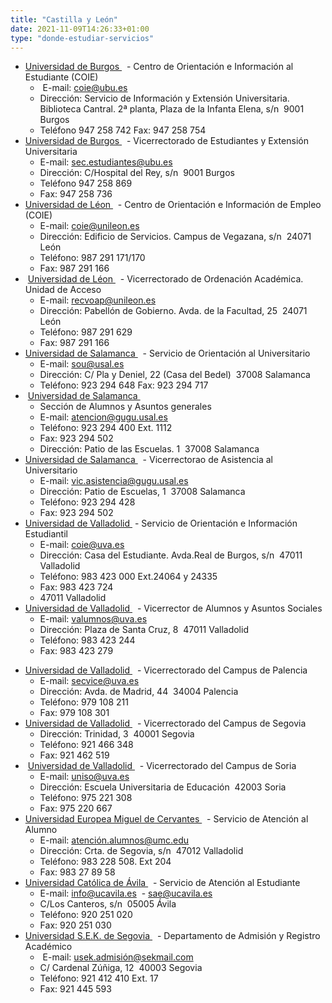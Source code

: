 ```yaml
---
title: "Castilla y León"
date: 2021-11-09T14:26:33+01:00
type: "donde-estudiar-servicios"
---
```

<ul>
<li><a title="Enlace externo, se abre en ventana nueva" href="http://www.ubu.es/" rel="external" target="_blank">Universidad de Burgos <i class="icon fas fa-external-link-alt"></i></a>&nbsp;<img alt="" src="http://www.mecd.gob.es/docroot/fckeditor/images/smiley/mepsyd-ico/ico-internet.gif" /><span>&nbsp;</span>- Centro de Orientaci&oacute;n e Informaci&oacute;n al Estudiante (COIE)
<ul>
<li>&nbsp;E-mail:<span>&nbsp;</span><a href="mailto:coie@ubu.es">coie@ubu.es</a><span>&nbsp;</span><img alt="" src="http://www.mecd.gob.es/docroot/fckeditor/images/smiley/mepsyd-ico/ico-mail.gif" /></li>
<li>Direcci&oacute;n: Servicio de Informaci&oacute;n y Extensi&oacute;n Universitaria.&nbsp; Biblioteca Cantral. 2&ordf; planta, Plaza de la Infanta Elena, s/n&nbsp; 9001 Burgos</li>
<li>Tel&eacute;fono 947 258 742 Fax: 947 258 754</li>
</ul>
</li>
<li><a title="Enlace externo, se abre en ventana nueva" href="http://www.ubu.es/" rel="external" target="_blank">Universidad de Burgos <i class="icon fas fa-external-link-alt"></i></a>&nbsp;<img alt="" src="http://www.mecd.gob.es/docroot/fckeditor/images/smiley/mepsyd-ico/ico-internet.gif" /><span>&nbsp;</span>- Vicerrectorado de Estudiantes y Extensi&oacute;n Universitaria
<ul>
<li>E-mail:<span>&nbsp;</span><a href="mailto:sec.estudiantes@ubu.es">sec.estudiantes@ubu.es</a><span>&nbsp;</span><img alt="" src="http://www.mecd.gob.es/docroot/fckeditor/images/smiley/mepsyd-ico/ico-mail.gif" /></li>
<li>Direcci&oacute;n: C/Hospital del Rey, s/n&nbsp; 9001 Burgos</li>
<li>Tel&eacute;fono 947 258 869</li>
<li>Fax: 947 258 736</li>
</ul>
</li>
<li><a title="Enlace externo, se abre en ventana nueva" href="http://www.unileon.es/" rel="external" target="_blank">Universidad de L&eacute;on <i class="icon fas fa-external-link-alt"></i></a>&nbsp;<img alt="" src="http://www.mecd.gob.es/docroot/fckeditor/images/smiley/mepsyd-ico/ico-internet.gif" /><span>&nbsp;</span>- Centro de Orientaci&oacute;n e Informaci&oacute;n de Empleo (COIE)
<ul>
<li>E-mail:<span>&nbsp;</span><a href="mailto:coie@unileon.es">coie@unileon.es</a>&nbsp;<img alt="" src="http://www.mecd.gob.es/docroot/fckeditor/images/smiley/mepsyd-ico/ico-mail.gif" />&nbsp;</li>
<li>Direcci&oacute;n: Edificio de Servicios. Campus de Vegazana, s/n&nbsp; 24071 Le&oacute;n</li>
<li>Tel&eacute;fono: 987 291 171/170</li>
<li>Fax: 987 291 166</li>
</ul>
</li>
<li>&nbsp;<a title="Enlace externo, se abre en ventana nueva" href="http://www.unileon.es/" rel="external" target="_blank">Universidad de L&eacute;on <i class="icon fas fa-external-link-alt"></i></a>&nbsp;<img alt="" src="http://www.mecd.gob.es/docroot/fckeditor/images/smiley/mepsyd-ico/ico-internet.gif" />&nbsp;- Vicerrectorado de Ordenaci&oacute;n Acad&eacute;mica. Unidad de Acceso
<ul>
<li>E-mail:<span>&nbsp;</span><a href="mailto:recvoap@unileon.es">recvoap@unileon.es</a><span>&nbsp;</span><img alt="" src="http://www.mecd.gob.es/docroot/fckeditor/images/smiley/mepsyd-ico/ico-mail.gif" /></li>
<li>Direcci&oacute;n: Pabell&oacute;n de Gobierno. Avda. de la Facultad, 25&nbsp; 24071 Le&oacute;n</li>
<li>Tel&eacute;fono: 987 291 629</li>
<li>Fax: 987 291 166</li>
</ul>
</li>
<li><a title="Enlace externo, se abre en ventana nueva" href="http://websou.usal.es/" rel="external" target="_blank">Universidad de Salamanca <i class="icon fas fa-external-link-alt"></i></a>&nbsp;<img alt="" src="http://www.mecd.gob.es/docroot/fckeditor/images/smiley/mepsyd-ico/ico-internet.gif" /><span>&nbsp;</span>- Servicio de Orientaci&oacute;n al Universitario
<ul>
<li>E-mail:<span>&nbsp;</span><a href="mailto:sou@usal.es">sou@usal.es</a>&nbsp;<img alt="" src="http://www.mecd.gob.es/docroot/fckeditor/images/smiley/mepsyd-ico/ico-mail.gif" />&nbsp;</li>
<li>Direcci&oacute;n: C/ Pla y Deniel, 22 (Casa del Bedel)&nbsp; 37008 Salamanca</li>
<li>Tel&eacute;fono: 923 294 648 Fax: 923 294 717</li>
</ul>
</li>
<li>&nbsp;<a title="Enlace externo, se abre en ventana nueva" href="http://websou.usal.es/" rel="external" target="_blank">Universidad de Salamanca <i class="icon fas fa-external-link-alt"></i></a><span>&nbsp;</span><img alt="" src="http://www.mecd.gob.es/docroot/fckeditor/images/smiley/mepsyd-ico/ico-internet.gif" />
<ul>
<li>Secci&oacute;n de Alumnos y Asuntos generales</li>
<li>E-mail:<span>&nbsp;</span><a href="mailto:atencion@gugu.usal.es">atencion@gugu.usal.es</a>&nbsp;<img alt="" src="http://www.mecd.gob.es/docroot/fckeditor/images/smiley/mepsyd-ico/ico-mail.gif" />&nbsp;</li>
<li>Tel&eacute;fono: 923 294 400 Ext. 1112</li>
<li>Fax: 923 294 502</li>
<li>Direcci&oacute;n: Patio de las Escuelas. 1&nbsp; 37008 Salamanca</li>
</ul>
</li>
<li><a title="Enlace externo, se abre en ventana nueva" href="http://www.usal.es/" rel="external" target="_blank">Universidad de Salamanca <i class="icon fas fa-external-link-alt"></i></a><span>&nbsp;</span><img alt="" src="http://www.mecd.gob.es/docroot/fckeditor/images/smiley/mepsyd-ico/ico-internet.gif" />&nbsp;- Vicerrectorao de Asistencia al Universitario
<ul>
<li>E-mail:<span>&nbsp;</span><a href="mailto:vic.asistencia@gugu.usal.es">vic.asistencia@gugu.usal.es</a>&nbsp;<img alt="" src="http://www.mecd.gob.es/docroot/fckeditor/images/smiley/mepsyd-ico/ico-mail.gif" />&nbsp;</li>
<li>Direcci&oacute;n:&nbsp;Patio de Escuelas, 1&nbsp; 37008 Salamanca</li>
<li>Tel&eacute;fono: 923 294 428</li>
<li>Fax: 923 294 502</li>
</ul>
</li>
<li><a title="Enlace externo, se abre en ventana nueva" href="http://www.uva.es/" rel="external" target="_blank">Universidad de Valladolid <i class="icon fas fa-external-link-alt"></i></a><span>&nbsp;</span>- Servicio de Orientaci&oacute;n e Informaci&oacute;n Estudiantil
<ul>
<li>E-mail:<span>&nbsp;</span><a href="mailto:coie@uva.es">coie@uva.es</a>&nbsp;<img alt="" src="http://www.mecd.gob.es/docroot/fckeditor/images/smiley/mepsyd-ico/ico-mail.gif" />&nbsp;</li>
<li>Direcci&oacute;n: Casa del Estudiante. Avda.Real de Burgos, s/n&nbsp; 47011 Valladolid</li>
<li>Tel&eacute;fono: 983 423 000 Ext.24064 y 24335</li>
<li>Fax: 983 423 724</li>
<li>47011 Valladolid</li>
</ul>
</li>
<li><a title="Enlace externo, se abre en ventana nueva" href="http://www.uva.es/" rel="external" target="_blank">Universidad de Valladolid <i class="icon fas fa-external-link-alt"></i></a><span>&nbsp;</span><img alt="" src="http://www.mecd.gob.es/docroot/fckeditor/images/smiley/mepsyd-ico/ico-internet.gif" />&nbsp;- Vicerrector de Alumnos y Asuntos Sociales
<ul>
<li>E-mail:<span>&nbsp;</span><a href="mailto:valumnos@uva.es">valumnos@uva.es</a>&nbsp;<img alt="" src="http://www.mecd.gob.es/docroot/fckeditor/images/smiley/mepsyd-ico/ico-mail.gif" />&nbsp;</li>
<li>Direcci&oacute;n: Plaza de Santa Cruz, 8&nbsp; 47011 Valladolid</li>
<li>Tel&eacute;fono: 983 423 244</li>
<li>Fax: 983 423 279</li>
</ul>
</li>
</ul>
<ul>
<li><a title="Enlace externo, se abre en ventana nueva" href="http://www.uva.es/" rel="external" target="_blank">Universidad de Valladolid <i class="icon fas fa-external-link-alt"></i></a><span>&nbsp;</span><img alt="" src="http://www.mecd.gob.es/docroot/fckeditor/images/smiley/mepsyd-ico/ico-internet.gif" />&nbsp;- Vicerrectorado del Campus de Palencia
<ul>
<li>E-mail:<span>&nbsp;</span><a href="mailto:secvice@uva.es">secvice@uva.es</a>&nbsp;<img alt="" src="http://www.mecd.gob.es/docroot/fckeditor/images/smiley/mepsyd-ico/ico-mail.gif" />&nbsp;</li>
<li>Direcci&oacute;n: Avda. de Madrid, 44&nbsp; 34004 Palencia</li>
<li>Tel&eacute;fono: 979 108 211</li>
<li>Fax: 979 108 301</li>
</ul>
</li>
<li><a title="Enlace externo, se abre en ventana nueva" href="http://www.uva.es/" rel="external" target="_blank">Universidad de Valladolid <i class="icon fas fa-external-link-alt"></i></a><span>&nbsp;</span><img alt="" src="http://www.mecd.gob.es/docroot/fckeditor/images/smiley/mepsyd-ico/ico-internet.gif" />&nbsp;- Vicerrectorado del Campus de Segovia
<ul>
<li>Direcci&oacute;n: Trinidad, 3&nbsp; 40001 Segovia</li>
<li>Tel&eacute;fono: 921 466 348</li>
<li>Fax: 921 462 519</li>
</ul>
</li>
<li>&nbsp;<a title="Enlace externo, se abre en ventana nueva" href="http://www.uva.es/" rel="external" target="_blank">Universidad de Valladolid <i class="icon fas fa-external-link-alt"></i></a><span>&nbsp;</span><img alt="" src="http://www.mecd.gob.es/docroot/fckeditor/images/smiley/mepsyd-ico/ico-internet.gif" />&nbsp;- Vicerrectorado del Campus de Soria
<ul>
<li>E-mail:<span>&nbsp;</span><a href="mailto:uniso@uva.es">uniso@uva.es</a>&nbsp;<img alt="" src="http://www.mecd.gob.es/docroot/fckeditor/images/smiley/mepsyd-ico/ico-mail.gif" />&nbsp;</li>
<li>Direcci&oacute;n: Escuela Universitaria de Educaci&oacute;n&nbsp; 42003 Soria</li>
<li>Tel&eacute;fono: 975 221 308</li>
<li>Fax: 975 220 667&nbsp;</li>
</ul>
</li>
<li><a title="Enlace externo, se abre en ventana nueva" href="http://www.umc.edu/" rel="external" target="_blank">Universidad Europea Miguel de Cervantes <i class="icon fas fa-external-link-alt"></i></a><span>&nbsp;</span><img alt="" src="http://www.mecd.gob.es/docroot/fckeditor/images/smiley/mepsyd-ico/ico-internet.gif" />&nbsp;- Servicio de Atenci&oacute;n al Alumno
<ul>
<li>E-mail:<span>&nbsp;</span><a href="mailto:atenci%C3%B3n.alumnos@umc.edu">atenci&oacute;n.alumnos@umc.edu</a>&nbsp;<img alt="" src="http://www.mecd.gob.es/docroot/fckeditor/images/smiley/mepsyd-ico/ico-mail.gif" />&nbsp;</li>
<li>Direcci&oacute;n: Crta. de Segovia, s/n&nbsp; 47012 Valladolid</li>
<li>Tel&eacute;fono: 983 228 508. Ext 204</li>
<li>Fax: 983 27 89 58</li>
</ul>
</li>
<li><a title="Enlace externo, se abre en ventana nueva" href="http://www.ucavila.es/" rel="external" target="_blank">Universidad Cat&oacute;lica de &Aacute;vila <i class="icon fas fa-external-link-alt"></i></a><span>&nbsp;</span><img alt="" src="http://www.mecd.gob.es/docroot/fckeditor/images/smiley/mepsyd-ico/ico-internet.gif" />&nbsp;- Servicio de Atenci&oacute;n al Estudiante
<ul>
<li>E-mail:<span>&nbsp;</span><a href="mailto:info@ucavila.es">info@ucavila.es</a>&nbsp;<img alt="" src="http://www.mecd.gob.es/docroot/fckeditor/images/smiley/mepsyd-ico/ico-mail.gif" /><span>&nbsp;</span>-&nbsp;<a href="mailto:sae@ucavila.es">sae@ucavila.es</a>&nbsp;<img alt="" src="http://www.mecd.gob.es/docroot/fckeditor/images/smiley/mepsyd-ico/ico-mail.gif" /></li>
<li>C/Los Canteros, s/n&nbsp; 05005 &Aacute;vila</li>
<li>Tel&eacute;fono: 920 251 020</li>
<li>Fax: 920 251 030</li>
</ul>
</li>
<li><a title="Enlace externo, se abre en ventana nueva" href="http://www.usek.es/" rel="external" target="_blank">Universidad S.E.K. de Segovia <i class="icon fas fa-external-link-alt"></i></a><span>&nbsp;</span><img alt="" src="http://www.mecd.gob.es/docroot/fckeditor/images/smiley/mepsyd-ico/ico-internet.gif" />&nbsp;- Departamento de Admisi&oacute;n y Registro Acad&eacute;mico
<ul>
<li>&nbsp;E-mail:<span>&nbsp;</span><a href="mailto:usek.admisi%C3%B3n@sekmail.com">usek.admisi&oacute;n@sekmail.com</a>&nbsp;<img alt="" src="http://www.mecd.gob.es/docroot/fckeditor/images/smiley/mepsyd-ico/ico-mail.gif" /></li>
<li>C/ Cardenal Z&uacute;&ntilde;iga, 12&nbsp; 40003 Segovia</li>
<li>Tel&eacute;fono: 921 412 410 Ext. 17</li>
<li>Fax: 921 445 593</li>
</ul>
</li>
</ul>